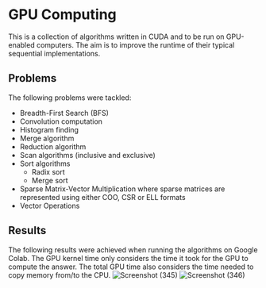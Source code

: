# GPU Computing

This is a collection of algorithms written in CUDA and to be run on GPU-enabled computers. The aim is to improve the runtime of their typical sequential implementations.

## Problems
The following problems were tackled:
* Breadth-First Search (BFS)
* Convolution computation
* Histogram finding
* Merge algorithm
* Reduction algorithm
* Scan algorithms (inclusive and exclusive)
* Sort algorithms 
  * Radix sort 
  * Merge sort
* Sparse Matrix-Vector Multiplication where sparse matrices are represented using either COO, CSR or ELL formats
* Vector Operations

## Results
The following results were achieved when running the algorithms on Google Colab. The GPU kernel time only considers the time it took for the GPU to compute the answer. The total GPU time also considers the time needed to copy memory from/to the CPU.
![Screenshot (345)](https://user-images.githubusercontent.com/61922252/129423342-3cc9155f-ed8e-4895-99bf-a877bcf6e82d.png)
![Screenshot (346)](https://user-images.githubusercontent.com/61922252/129423396-375e2471-b836-49c6-80a6-17ec6adcaca5.png)

